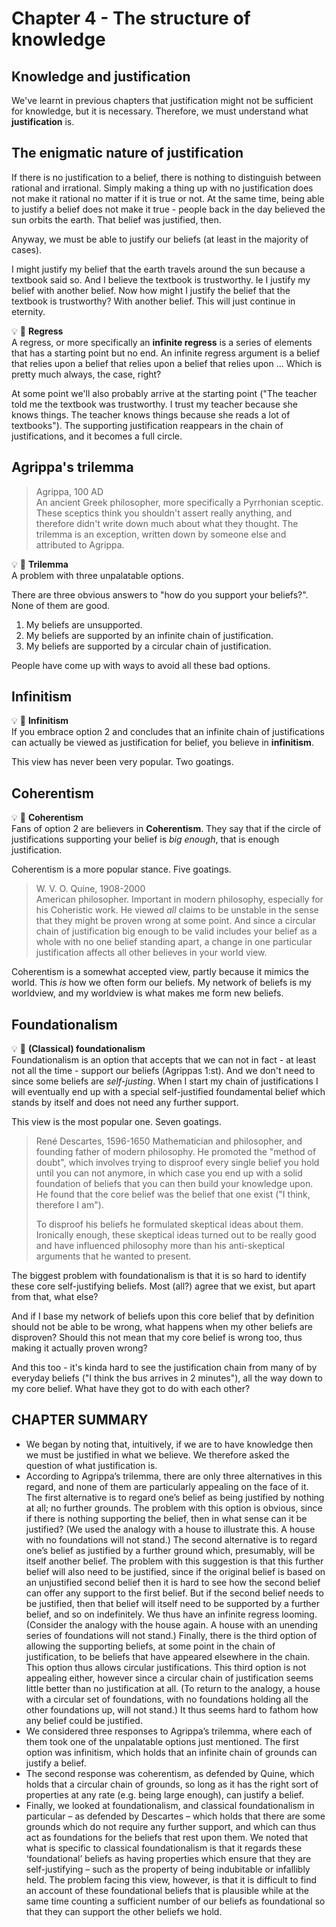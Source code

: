 # Chapter 4 - The structure of knowledge

## Knowledge and justification

We've learnt in previous chapters that justification might not be sufficient for knowledge, but it is necessary. Therefore, we must understand what **justification** is.

## The enigmatic nature of justification

If there is no justification to a belief, there is nothing to distinguish between rational and irrational. Simply making a thing up with no justification does not make it rational no matter if it is true or not. At the same time, being able to justify a belief does not make it true - people back in the day believed the sun orbits the earth. That belief was justified, then.

Anyway, we must be able to justify our beliefs (at least in the majority of cases).

I might justify my belief that the earth travels around the sun because a textbook said so. And I believe the textbook is trustworthy. Ie I justify my belief with another belief. Now how might I justify the belief that the textbook is trustworthy? With another belief. This will just continue in eternity.

:bulb: :brain: **Regress**  
A regress, or more specifically an **infinite regress** is a series of elements that has a starting point but no end. An infinite regress argument is a belief that relies upon a belief that relies upon a belief that relies upon ... Which is pretty much always, the case, right?

At some point we'll also probably arrive at the starting point ("The teacher told me the textbook was trustworthy. I trust my teacher because she knows things. The teacher knows things because she reads a lot of textbooks"). The supporting justification reappears in the chain of justifications, and it becomes a full circle.

## Agrippa's trilemma

> Agrippa, 100 AD  
> An ancient Greek philosopher, more specifically a Pyrrhonian sceptic. These sceptics think you shouldn't assert really anything, and therefore didn't write down much about what they thought. The trilemma is an exception, written down by someone else and attributed to Agrippa.

:bulb: :brain: **Trilemma**  
A problem with three unpalatable options.

There are three obvious answers to "how do you support your beliefs?". None of them are good.

1. My beliefs are unsupported.
2. My beliefs are supported by an infinite chain of justification.
3. My beliefs are supported by a circular chain of justification.

People have come up with ways to avoid all these bad options.

## Infinitism

:bulb: :brain: **Infinitism**  
If you embrace option 2 and concludes that an infinite chain of justifications can actually be viewed as justification for belief, you believe in **infinitism**.

This view has never been very popular. Two goatings.

## Coherentism

:bulb: :brain: **Coherentism**  
Fans of option 2 are believers in **Coherentism**. They say that if the circle of justifications supporting your belief is *big enough*, that is enough justification.

Coherentism is a more popular stance. Five goatings.

> W. V. O. Quine, 1908-2000  
> American philosopher. Important in modern philosophy, especially for his Coheristic work. He viewed *all* claims to be unstable in the sense that they might be proven wrong at some point. And since a circular chain of justification big enough to be valid includes your belief as a whole with no one belief standing apart, a change in one particular justification affects all other believes in your world view.

Coherentism is a somewhat accepted view, partly because it mimics the world. This *is* how we often form our beliefs. My network of beliefs is my worldview, and my worldview is what makes me form new beliefs. 

## Foundationalism

:bulb: :brain: **(Classical) foundationalism**  
Foundationalism is an option that accepts that we can not in fact - at least not all the time - support our beliefs (Agrippas 1:st). And we don't need to since some beliefs are *self-justing*. When I start my chain of justifications I will eventually end up with a special self-justified foundamental belief which stands by itself and does not need any further support.

This view is the most popular one. Seven goatings.

> René Descartes, 1596-1650
> Mathematician and philosopher, and founding father of modern philosophy. He promoted the "method of doubt", which involves trying to disproof every single belief you hold until you can not anymore, in which case you end up with a solid foundation of beliefs that you can then build your knowledge upon. He found that the core belief was the belief that one exist ("I think, therefore I am").
>
> To disproof his beliefs he formulated skeptical ideas about them. Ironically enough, these skeptical ideas turned out to be really good and have influenced philosophy more than his anti-skeptical arguments that he wanted to present.

The biggest problem with foundationalism is that it is so hard to identify these core self-justifying beliefs. Most (all?) agree that we exist, but apart from that, what else?

And if I base my network of beliefs upon this core belief that by definition should not be able to be wrong, what happens when my other beliefs are disproven? Should this not mean that my core belief is wrong too, thus making it actually proven wrong?

And this too - it's kinda hard to see the justification chain from many of by everyday beliefs ("I think the bus arrives in 2 minutes"), all the way down to my core belief. What have they got to do with each other?

## CHAPTER SUMMARY

- We began by noting that, intuitively, if we are to have knowledge then we must be justified in what we believe. We therefore asked the question of what justification is.
- According to Agrippa’s trilemma, there are only three alternatives in this regard, and none of them are particularly appealing on the face of it. The first alternative is to regard one’s belief as being justified by nothing at all; no further grounds. The problem with this option is obvious, since if there is nothing supporting the belief, then in what sense can it be justified? (We used the analogy with a house to illustrate this. A house with no foundations will not stand.) The second alternative is to regard one’s belief as justified by a further ground which, presumably, will be itself another belief. The problem with this suggestion is that this further belief will also need to be justified, since if the original belief is based on an unjustified second belief then it is hard to see how the second belief can offer any support to the first belief. But if the second belief needs to be justified, then that belief will itself need to be supported by a further belief, and so on indefinitely. We thus have an infinite regress looming. (Consider the analogy with the house again. A house with an unending series of foundations will not stand.) Finally, there is the third option of allowing the supporting beliefs, at some point in the chain of justification, to be beliefs that have appeared elsewhere in the chain. This option thus allows circular justifications. This third option is not appealing either, however since a circular chain of justification seems little better than no justification at all. (To return to the analogy, a house with a circular set of foundations, with no foundations holding all the other foundations up, will not stand.) It thus seems hard to fathom how any belief could be justified.
- We considered three responses to Agrippa’s trilemma, where each of them took one of the unpalatable options just mentioned. The first option was infinitism, which holds that an infinite chain of grounds can justify a belief.
- The second response was coherentism, as defended by Quine, which holds that a circular chain of grounds, so long as it has the right sort of properties at any rate (e.g. being large enough), can justify a belief.
- Finally, we looked at foundationalism, and classical foundationalism in particular – as defended by Descartes – which holds that there are some grounds which do not require any further support, and which can thus act as foundations for the beliefs that rest upon them. We noted that what is specific to classical foundationalism is that it regards these ‘foundational’ beliefs as having properties which ensure that they are self-justifying – such as the property of being indubitable or infallibly held. The problem facing this view, however, is that it is difficult to find an account of these foundational beliefs that is plausible while at the same time counting a sufficient number of our beliefs as foundational so that they can support the other beliefs we hold.
